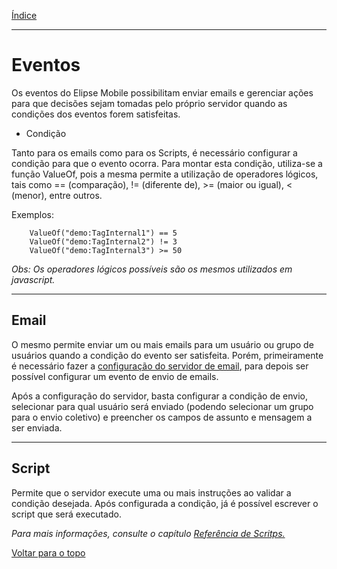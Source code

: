 [Índice](README.md#manual-elipse-mobile)

________________________________________

# Eventos

Os eventos do Elipse Mobile possibilitam enviar emails e gerenciar ações para que decisões sejam tomadas pelo próprio servidor quando as condições dos eventos forem satisfeitas.

* Condição

Tanto para os emails como para os Scripts, é necessário configurar a condição para que o evento ocorra. Para montar esta condição, utiliza-se a função ValueOf, pois a mesma permite a utilização de operadores lógicos, tais como == (comparação), != (diferente de), >= (maior ou igual), < (menor), entre outros. 

Exemplos:
```
	ValueOf("demo:TagInternal1") == 5
	ValueOf("demo:TagInternal2") != 3
	ValueOf("demo:TagInternal3") >= 50
```

*Obs: Os operadores lógicos possíveis são os mesmos utilizados em javascript.*

________________________________________

## Email

O mesmo permite enviar um ou mais emails para um usuário ou grupo de usuários quando a condição do evento ser satisfeita. Porém, primeiramente é necessário fazer a [configuração do servidor de email](config_app.md#servidor-de-e-mails), para depois ser possível configurar um evento de envio de emails. 

Após a configuração do servidor, basta configurar a condição de envio, selecionar para qual usuário será enviado (podendo selecionar um grupo para o envio coletivo)  e preencher os campos de assunto e mensagem a ser enviada.

________________________________________

## Script

Permite que o servidor execute uma ou mais instruções ao validar a condição desejada.
	Após configurada a condição, já é possível escrever o script que será executado.

*Para mais informações, consulte o capítulo [Referência de Scritps.](scripts.md)*

[Voltar para o topo](events.md)
